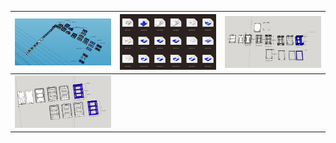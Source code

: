 | [![image](../images/gen1.png)](./gen1.md) | [![image](../images/gen3.png)](./gen3.md) | [![image](../images/genb.png)](./genb.md) |  
|---|---|---|
| [![image](../images/gendk.png)](./gendk.md) | | | 